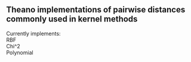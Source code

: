 ## Theano implementations of pairwise distances commonly used in kernel methods
Currently implements:<br>
RBF<br>
Chi^2<br>
Polynomial<br><br>
